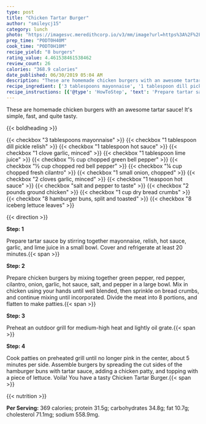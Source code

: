 ```yaml
---
type: post
title: "Chicken Tartar Burger"
author: "smileycj15"
category: lunch
photo: "https://imagesvc.meredithcorp.io/v3/mm/image?url=https%3A%2F%2Fimages.media-allrecipes.com%2Fuserphotos%2F872378.jpg"
prep_time: "P0DT0H40M"
cook_time: "P0DT0H10M"
recipe_yield: "8 burgers"
rating_value: 4.461538461538462
review_count: 26
calories: "368.9 calories"
date_published: 06/30/2019 05:04 AM
description: "These are homemade chicken burgers with an awesome tartar sauce! It's simple, fast, and quite tasty."
recipe_ingredient: ['3 tablespoons mayonnaise', '1 tablespoon dill pickle relish', '1 tablespoon hot sauce', '1 clove garlic, minced', '1 tablespoon lime juice', '½ cup chopped green bell pepper', '½ cup chopped red bell pepper', '¼ cup chopped fresh cilantro', '1 small onion, chopped', '2 cloves garlic, minced', '1 teaspoon hot sauce', 'salt and pepper to taste', '2 pounds ground chicken', '1 cup dry bread crumbs', '8 hamburger buns, split and toasted', '8 iceberg lettuce leaves']
recipe_instructions: [{'@type': 'HowToStep', 'text': 'Prepare tartar sauce by stirring together mayonnaise, relish, hot sauce, garlic, and lime juice in a small bowl. Cover and refrigerate at least 20 minutes.\n'}, {'@type': 'HowToStep', 'text': 'Prepare chicken burgers by mixing together green pepper, red pepper, cilantro, onion, garlic, hot sauce, salt, and pepper in a large bowl. Mix in chicken using your hands until well blended, then sprinkle on bread crumbs, and continue mixing until incorporated. Divide the meat into 8 portions, and flatten to make patties.\n'}, {'@type': 'HowToStep', 'text': 'Preheat an outdoor grill for medium-high heat and lightly oil grate.\n'}, {'@type': 'HowToStep', 'text': 'Cook patties on preheated grill until no longer pink in the center, about 5 minutes per side. Assemble burgers by spreading the cut sides of the hamburger buns with tartar sauce, adding a chicken patty, and topping with a piece of lettuce. Voila! You have a tasty Chicken Tartar Burger.\n'}]
---
```


These are homemade chicken burgers with an awesome tartar sauce! It's simple, fast, and quite tasty. 

{{< boldheading >}}

{{< checkbox "3 tablespoons mayonnaise" >}}
{{< checkbox "1 tablespoon dill pickle relish" >}}
{{< checkbox "1 tablespoon hot sauce" >}}
{{< checkbox "1 clove garlic, minced" >}}
{{< checkbox "1 tablespoon lime juice" >}}
{{< checkbox "½ cup chopped green bell pepper" >}}
{{< checkbox "½ cup chopped red bell pepper" >}}
{{< checkbox "¼ cup chopped fresh cilantro" >}}
{{< checkbox "1 small onion, chopped" >}}
{{< checkbox "2 cloves garlic, minced" >}}
{{< checkbox "1 teaspoon hot sauce" >}}
{{< checkbox "salt and pepper to taste" >}}
{{< checkbox "2 pounds ground chicken" >}}
{{< checkbox "1 cup dry bread crumbs" >}}
{{< checkbox "8  hamburger buns, split and toasted" >}}
{{< checkbox "8  iceberg lettuce leaves" >}}


{{< direction >}}

**Step: 1**

Prepare tartar sauce by stirring together mayonnaise, relish, hot sauce, garlic, and lime juice in a small bowl. Cover and refrigerate at least 20 minutes.{{< span >}}

**Step: 2**

Prepare chicken burgers by mixing together green pepper, red pepper, cilantro, onion, garlic, hot sauce, salt, and pepper in a large bowl. Mix in chicken using your hands until well blended, then sprinkle on bread crumbs, and continue mixing until incorporated. Divide the meat into 8 portions, and flatten to make patties.{{< span >}}

**Step: 3**

Preheat an outdoor grill for medium-high heat and lightly oil grate.{{< span >}}

**Step: 4**

Cook patties on preheated grill until no longer pink in the center, about 5 minutes per side. Assemble burgers by spreading the cut sides of the hamburger buns with tartar sauce, adding a chicken patty, and topping with a piece of lettuce. Voila! You have a tasty Chicken Tartar Burger.{{< span >}}

{{< nutrition >}}

**Per Serving:** 369 calories; protein 31.5g; carbohydrates 34.8g; fat 10.7g; cholesterol 71.1mg; sodium 558.9mg.